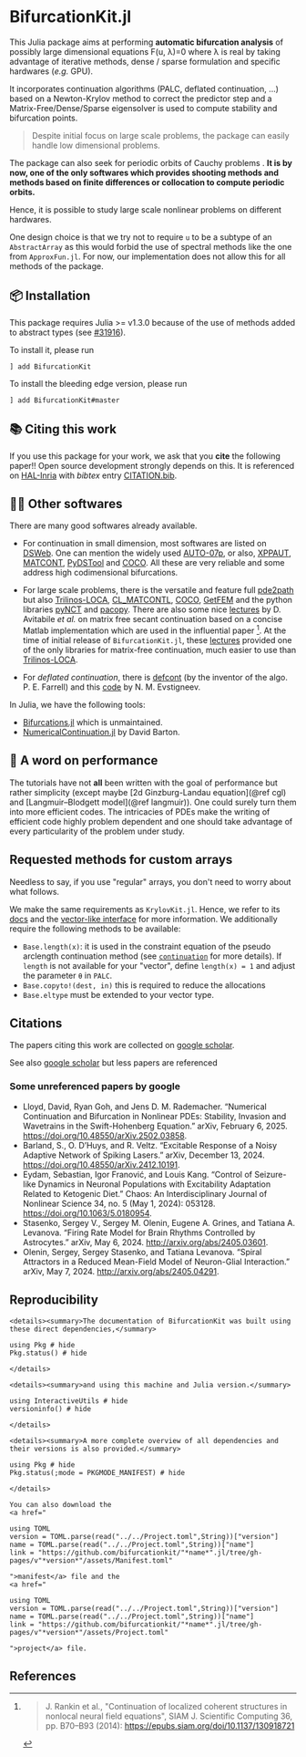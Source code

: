 # BifurcationKit.jl

This Julia package aims at performing **automatic bifurcation analysis** of possibly large dimensional equations F(u, λ)=0 where λ is real by taking advantage of iterative methods, dense / sparse formulation and specific hardwares (*e.g.* GPU).

It incorporates continuation algorithms (PALC, deflated continuation, ...) based on a Newton-Krylov method to correct the predictor step and a Matrix-Free/Dense/Sparse eigensolver is used to compute stability and bifurcation points.

> Despite initial focus on large scale problems, the package can easily handle low dimensional problems.

The package can also seek for periodic orbits of Cauchy problems . **It is by now, one of the only softwares which provides shooting methods and methods based on finite differences or collocation to compute periodic orbits.**

Hence, it is possible to study large scale nonlinear problems on different hardwares. 

One design choice is that we try not to require `u` to be a subtype of an `AbstractArray` as this would forbid the use of spectral methods like the one from `ApproxFun.jl`. For now, our implementation does not allow this for all methods of the package.

## 📦 Installation

This package requires Julia >= v1.3.0 because of the use of methods added to abstract types (see [#31916](https://github.com/JuliaLang/julia/pull/31916)).

To install it, please run

`] add BifurcationKit`

To install the bleeding edge version, please run

`] add BifurcationKit#master`

## 📚 Citing this work
If you use this package for your work, we ask that you **cite** the following paper!! Open source development strongly depends on this. It is referenced on [HAL-Inria](https://hal.archives-ouvertes.fr/hal-02902346) with *bibtex* entry [CITATION.bib](https://github.com/bifurcationkit/BifurcationKit.jl/blob/master/CITATION.bib).

## 🧑‍💻 Other softwares

There are many good softwares already available.

- For continuation in small dimension, most softwares are listed on [DSWeb](https://dsweb.siam.org/Software). One can mention the widely used [AUTO-07p](https://github.com/auto-07p/auto-07p), or also, [XPPAUT](http://www.math.pitt.edu/~bard/xpp/xpp.html), [MATCONT](https://sourceforge.net/projects/matcont/), [PyDSTool](https://github.com/robclewley/pydstool) and [COCO](https://sourceforge.net/projects/cocotools/). All these are very reliable and some address high codimensional bifurcations.

- For large scale problems, there is the versatile and feature full [pde2path](http://www.staff.uni-oldenburg.de/hannes.uecker/pde2path/) but also [Trilinos-LOCA](https://trilinos.github.io/nox_and_loca.html), [CL_MATCONTL](https://github.com/careljonkhout/cl_matcontL), [COCO](https://sourceforge.net/projects/cocotools/), [GetFEM](https://getfem.org/userdoc/model_continuation.html) and the python libraries [pyNCT](https://pypi.org/project/PyNCT/) and [pacopy](https://github.com/nschloe/pacopy). There are also some nice [lectures](https://zenodo.org/record/3821169#.Y-zsAy8w08Q) by D. Avitabile *et al.* on matrix free secant continuation based on a concise Matlab implementation which are used in the influential paper [^Rankin]. At the time of initial release of `BifurcationKit.jl`, these [lectures](https://zenodo.org/record/3821169#.Y-zsAy8w08Q) provided one of the only libraries for matrix-free continuation, much easier to use than [Trilinos-LOCA](https://trilinos.github.io/nox_and_loca.html).
- For *deflated continuation*, there is [defcont](https://bitbucket.org/pefarrell/defcon/src/master/) (by the inventor of the algo. P. E. Farrell) and this [code](https://github.com/evstigneevnm/deflated_continuation) by N. M. Evstigneev.

In Julia, we have the following tools:

- [Bifurcations.jl](https://github.com/tkf/Bifurcations.jl) which is unmaintained.
- [NumericalContinuation.jl](https://github.com/dawbarton/NumericalContinuation.jl) by David Barton.

## 🚀 A word on performance

The tutorials have not **all** been written with the goal of performance but rather simplicity (except maybe [2d Ginzburg-Landau equation](@ref cgl) and [Langmuir–Blodgett model](@ref langmuir)). One could surely turn them into more efficient codes. The intricacies of PDEs make the writing of efficient code highly problem dependent and one should take advantage of every particularity of the problem under study.

## Requested methods for custom arrays
Needless to say, if you use "regular" arrays, you don't need to worry about what follows.

We make the same requirements as `KrylovKit.jl`. Hence, we refer to its [docs](https://jutho.github.io/KrylovKit.jl/stable/#Package-features-and-alternatives-1) and the [vector-like interface](https://github.com/Jutho/VectorInterface.jl?tab=readme-ov-file) for more information. We additionally require the following methods to be available:

- `Base.length(x)`: it is used in the constraint equation of the pseudo arclength continuation method (see [`continuation`](@ref) for more details). If `length` is not available for your "vector", define `length(x) = 1` and adjust the parameter `θ` in `PALC`.
- `Base.copyto!(dest, in)` this is required to reduce the allocations
- `Base.eltype` must be extended to your vector type.

## Citations
The papers citing this work are collected on [google scholar](https://scholar.google.com/scholar?q=bifurcationkit&hl=en&as_sdt=0,5).

See also [google scholar](https://scholar.google.com/scholar?oi=bibs&hl=en&cites=159498619004863176,12573642401780006854,8662907770106865595) but less papers are referenced

### Some unreferenced papers by google
- Lloyd, David, Ryan Goh, and Jens D. M. Rademacher. “Numerical Continuation and Bifurcation in Nonlinear PDEs: Stability, Invasion and Wavetrains in the Swift-Hohenberg Equation.” arXiv, February 6, 2025. https://doi.org/10.48550/arXiv.2502.03858.
- Barland, S., O. D’Huys, and R. Veltz. “Excitable Response of a Noisy Adaptive Network of Spiking Lasers.” arXiv, December 13, 2024. https://doi.org/10.48550/arXiv.2412.10191.
- Eydam, Sebastian, Igor Franović, and Louis Kang. “Control of Seizure-like Dynamics in Neuronal Populations with Excitability Adaptation Related to Ketogenic Diet.” Chaos: An Interdisciplinary Journal of Nonlinear Science 34, no. 5 (May 1, 2024): 053128. https://doi.org/10.1063/5.0180954.
- Stasenko, Sergey V., Sergey M. Olenin, Eugene A. Grines, and Tatiana A. Levanova. “Firing Rate Model for Brain Rhythms Controlled by Astrocytes.” arXiv, May 6, 2024. http://arxiv.org/abs/2405.03601.
- Olenin, Sergey, Sergey Stasenko, and Tatiana Levanova. “Spiral Attractors in a Reduced Mean-Field Model of Neuron-Glial Interaction.” arXiv, May 7, 2024. http://arxiv.org/abs/2405.04291.




## Reproducibility
```@raw html
<details><summary>The documentation of BifurcationKit was built using these direct dependencies,</summary>
```
```@example
using Pkg # hide
Pkg.status() # hide
```
```@raw html
</details>
```
```@raw html
<details><summary>and using this machine and Julia version.</summary>
```
```@example
using InteractiveUtils # hide
versioninfo() # hide
```
```@raw html
</details>
```
```@raw html
<details><summary>A more complete overview of all dependencies and their versions is also provided.</summary>
```
```@example
using Pkg # hide
Pkg.status(;mode = PKGMODE_MANIFEST) # hide
```
```@raw html
</details>
```
```@raw html
You can also download the
<a href="
```
```@eval
using TOML
version = TOML.parse(read("../../Project.toml",String))["version"]
name = TOML.parse(read("../../Project.toml",String))["name"]
link = "https://github.com/bifurcationkit/"*name*".jl/tree/gh-pages/v"*version*"/assets/Manifest.toml"
```
```@raw html
">manifest</a> file and the
<a href="
```
```@eval
using TOML
version = TOML.parse(read("../../Project.toml",String))["version"]
name = TOML.parse(read("../../Project.toml",String))["name"]
link = "https://github.com/bifurcationkit/"*name*".jl/tree/gh-pages/v"*version*"/assets/Project.toml"
```
```@raw html
">project</a> file.
```

## References

[^Rankin]:> J. Rankin et al., "Continuation of localized coherent structures in nonlocal neural field equations", SIAM J. Scientific Computing 36, pp. B70–B93 (2014): https://epubs.siam.org/doi/10.1137/130918721

